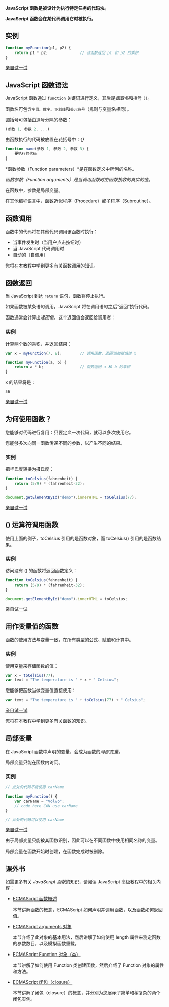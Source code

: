 **JavaScript 函数是被设计为执行特定任务的代码块。**

**JavaScript 函数会在某代码调用它时被执行。**

## 实例

```javascript
function myFunction(p1, p2) {
    return p1 * p2;              // 该函数返回 p1 和 p2 的乘积
}
```

[亲自试一试](https://www.w3school.com.cn/tiy/t.asp?f=js_function)

## JavaScript 函数语法

JavaScript 函数通过 `function` 关键词进行定义，其后是*函数名*和括号 `()`。

函数名可包含`字母、数字、下划线`和`美元符号`（规则与变量名相同）。

圆括号可包括由逗号分隔的参数：

```javascript
(参数 1, 参数 2, ...)
```

由函数执行的代码被放置在花括号中：*{}*

```javascript
function name(参数 1, 参数 2, 参数 3) {
    要执行的代码
}
```

*函数参数（Function parameters）*是在函数定义中所列的名称。

*函数参数（Function arguments）*是当调用函数时由函数接收的真实的*值*。

在函数中，参数是局部变量。

在其他编程语言中，函数近似程序（Procedure）或子程序（Subroutine）。

## 函数调用

函数中的代码将在其他代码调用该函数时执行：

- 当事件发生时（当用户点击按钮时）
- 当 JavaScript 代码调用时
- 自动的（自调用）

您将在本教程中学到更多有关函数调用的知识。

## 函数返回

当 JavaScript 到达 `return` 语句，函数将停止执行。

如果函数被某条语句调用，JavaScript 将在调用语句之后“返回”执行代码。

函数通常会计算出*返回值*。这个返回值会返回给调用者：

### 实例

计算两个数的乘积，并返回结果：

```javascript
var x = myFunction(7, 8);        // 调用函数，返回值被赋值给 x

function myFunction(a, b) {
    return a * b;                // 函数返回 a 和 b 的乘积
}
```

x 的结果将是：

```
56
```

[亲自试一试](https://www.w3school.com.cn/tiy/t.asp?f=js_function_return)

## 为何使用函数？

您能够对代码进行复用：只要定义一次代码，就可以多次使用它。

您能够多次向同一函数传递不同的参数，以产生不同的结果。

### 实例

把华氏度转换为摄氏度：

```javascript
function toCelsius(fahrenheit) {
    return (5/9) * (fahrenheit-32);
}

document.getElementById("demo").innerHTML = toCelsius(77);
```

[亲自试一试](https://www.w3school.com.cn/tiy/t.asp?f=js_farenheit_to_celsius)

## () 运算符调用函数

使用上面的例子，toCelsius 引用的是函数对象，而 toCelsius() 引用的是函数结果。

### 实例

访问没有 () 的函数将返回函数定义：

```javascript
function toCelsius(fahrenheit) {
    return (5/9) * (fahrenheit-32);
}

document.getElementById("demo").innerHTML = toCelsius;
```

[亲自试一试](https://www.w3school.com.cn/tiy/t.asp?f=js_farenheit_to_celsius_2)

## 用作变量值的函数

函数的使用方法与变量一致，在所有类型的公式、赋值和计算中。

### 实例

使用变量来存储函数的值：

```javascript
var x = toCelsius(77);
var text = "The temperature is " + x + " Celsius";
```

您能够把函数当做变量值直接使用：

```javascript
var text = "The temperature is " + toCelsius(77) + " Celsius";
```

[亲自试一试](https://www.w3school.com.cn/tiy/t.asp?f=js_function_variable)

您将在本教程中学到更多有关函数的知识。

## 局部变量

在 JavaScript 函数中声明的变量，会成为函数的*局部变量*。

局部变量只能在函数内访问。

### 实例

```javascript
// 此处的代码不能使用 carName

function myFunction() {
    var carName = "Volvo";
    // code here CAN use carName
}

// 此处的代码可以使用 carName
```

[亲自试一试](https://www.w3school.com.cn/tiy/t.asp?f=js_function_scope)

由于局部变量只能被其函数识别，因此可以在不同函数中使用相同名称的变量。

局部变量在函数开始时创建，在函数完成时被删除。

## 课外书

如需更多有关 *JavaScript 函数*的知识，请阅读 JavaScript 高级教程中的相关内容：

- [ECMAScript 函数概述](https://www.w3school.com.cn/js/pro_js_functions.asp)

  本节讲解函数的概念，ECMAScript 如何声明并调用函数，以及函数如何返回值。

- [ECMAScript arguments 对象](https://www.w3school.com.cn/js/pro_js_functions_arguments_object.asp)

  本节介绍了此对象的基本用法，然后讲解了如何使用 length 属性来测定函数的参数数目，以及模拟函数重载。

- [ECMAScript Function 对象（类）](https://www.w3school.com.cn/js/pro_js_functions_function_object.asp)

  本节讲解了如何使用 Function 类创建函数，然后介绍了 Function 对象的属性和方法。

- [ECMAScript 闭包（closure）](https://www.w3school.com.cn/js/pro_js_functions_closures.asp)

  本节讲解了闭包（closure）的概念，并分别为您展示了简单和稍复杂的两个闭包实例。
